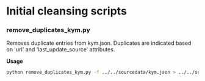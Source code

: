 # Initial cleansing scripts

### remove_duplicates_kym.py

Removes duplicate entries from kym.json. Duplicates are indicated based on 'url' and 'last_update_source' attributes.

**Usage**
```bash
python remove_duplicates_kym.py -f ../../sourcedata/kym.json > ../../sourcedata/kym_unique.json
```
